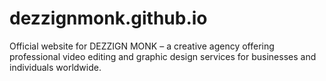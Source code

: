 # dezzignmonk.github.io
Official website for DEZZIGN MONK – a creative agency offering professional video editing and graphic design services for businesses and individuals worldwide.

